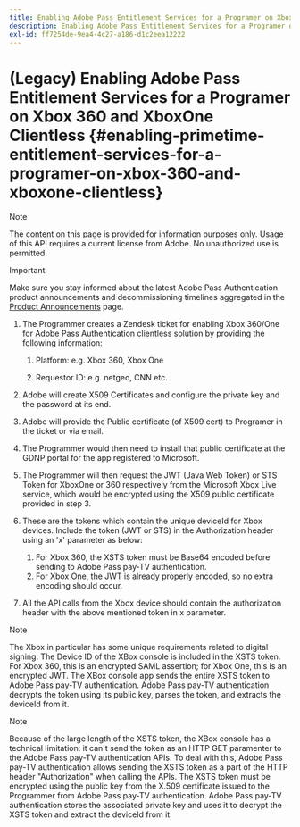 ```yaml
---
title: Enabling Adobe Pass Entitlement Services for a Programer on Xbox 360 and XboxOne Clientless
description: Enabling Adobe Pass Entitlement Services for a Programer on Xbox 360 and XboxOne Clientless
exl-id: ff7254de-9ea4-4c27-a186-d1c2eea12222
---
```

# (Legacy) Enabling Adobe Pass Entitlement Services for a Programer on Xbox 360 and XboxOne Clientless {#enabling-primetime-entitlement-services-for-a-programer-on-xbox-360-and-xboxone-clientless}

>[!NOTE]
>
>The content on this page is provided for information purposes only. Usage of this API requires a current license from Adobe. No unauthorized use is permitted.

>[!IMPORTANT]
>
> Make sure you stay informed about the latest Adobe Pass Authentication product announcements and decommissioning timelines aggregated in the [Product Announcements](/help/authentication/product-announcements.md) page.


1.  The Programmer creates a Zendesk ticket for enabling Xbox 360/One for Adobe Pass Authentication clientless solution by providing the following information:
    
    1.  Platform: e.g. Xbox 360, Xbox One
    
    1.  Requestor ID: e.g. netgeo, CNN etc.

1.  Adobe will create X509 Certificates and configure the private key and the password at its end.

1.  Adobe will provide the Public certificate (of X509 cert) to Programer in the ticket or via email.

1.  The Programmer would then need to install that public certificate at the GDNP portal for the app registered to Microsoft.

1.  The Programmer will then request the JWT (Java Web Token) or STS Token for XboxOne or 360 respectively from the Microsoft Xbox Live service, which would be encrypted using the X509 public certificate provided in step 3.

1.  These are the tokens which contain the unique deviceId for Xbox devices. Include the token (JWT or STS) in the Authorization header using an 'x' parameter as below:
    
    1.  For Xbox 360, the XSTS token must be Base64 encoded before sending to Adobe Pass pay-TV authentication.
    1.  For Xbox One, the JWT is already properly encoded, so no extra encoding should occur. 

1.  All the API calls from the Xbox device should contain the authorization header with the above mentioned token in x parameter.

 

>[!NOTE]
>
>The Xbox in particular has some unique requirements related to digital signing. The Device ID of the XBox console is included in the XSTS token.  For Xbox 360, this is an encrypted SAML assertion; for Xbox One, this is an encrypted JWT. The XBox console app sends the entire XSTS token to Adobe Pass pay-TV authentication. Adobe Pass pay-TV authentication decrypts the token using its public key, parses the token, and extracts the deviceId from it.

>[!NOTE]
>
>Because of the large length of the XSTS token, the XBox console has a technical limitation: it can't send the token as an HTTP GET paramenter to the Adobe Pass pay-TV authentication APIs. To deal with this, Adobe Pass pay-TV authentication allows sending the XSTS token as a part of the HTTP header "Authorization" when calling the APIs. The XSTS token must be encrypted using the public key from the X.509 certificate issued to the Programmer from Adobe Pass pay-TV authentication. Adobe Pass pay-TV authentication stores the associated private key and uses it to decrypt the XSTS token and extract the deviceId from it.
